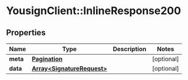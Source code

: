 # YousignClient::InlineResponse200

## Properties
Name | Type | Description | Notes
------------ | ------------- | ------------- | -------------
**meta** | [**Pagination**](Pagination.md) |  | [optional] 
**data** | [**Array&lt;SignatureRequest&gt;**](SignatureRequest.md) |  | [optional] 

